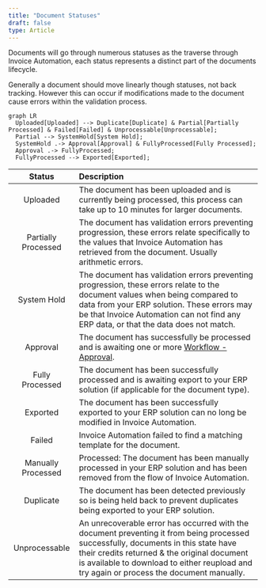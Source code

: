 ```yaml
---
title: "Document Statuses"
draft: false
type: Article
---
```



Documents will go through numerous statuses as the traverse through Invoice Automation, each status represents a distinct part of the documents lifecycle.

Generally a document should move linearly though statuses, not back tracking. However this can occur if modifications made to the document cause errors within the validation process.

``` mermaid
graph LR
  Uploaded[Uploaded] --> Duplicate[Duplicate] & Partial[Partially Processed] & Failed[Failed] & Unprocessable[Unprocessable];
  Partial --> SystemHold[System Hold];
  SystemHold .-> Approval[Approval] & FullyProcessed[Fully Processed];
  Approval .-> FullyProcessed;
  FullyProcessed --> Exported[Exported];

```

| Status | Description |
| :----: | :---------- |
| Uploaded | The document has been uploaded and is currently being processed, this process can take up to 10 minutes for larger documents. |
| Partially Processed | The document has validation errors preventing progression, these errors relate specifically to the values that Invoice Automation has retrieved from the document. Usually arithmetic errors. |
| System Hold | The document has validation errors preventing progression, these errors relate to the document values when being compared to data from your ERP solution. These errors may be that Invoice Automation can not find any ERP data, or that the data does not match. |
| Approval | The document has successfully be processed and is awaiting one or more [Workflow - Approval](./settings/workflows/approvals.md). |
| Fully Processed | The document has been successfully processed and is awaiting export to your ERP solution (if applicable for the document type). |
| Exported | The document has been successfully exported to your ERP solution can no long be modified in Invoice Automation. |
| Failed | Invoice Automation failed to find a matching template for the document. |
| Manually Processed | Processed: The document has been manually processed in your ERP solution and has been removed from the flow of Invoice Automation. |
| Duplicate | The document has been detected previously so is being held back to prevent duplicates being exported to your ERP solution. |
| Unprocessable | An unrecoverable error has occurred with the document preventing it from being processed successfully, documents in this state have their credits returned & the original document is available to download to either reupload and try again or process the document manually. |
